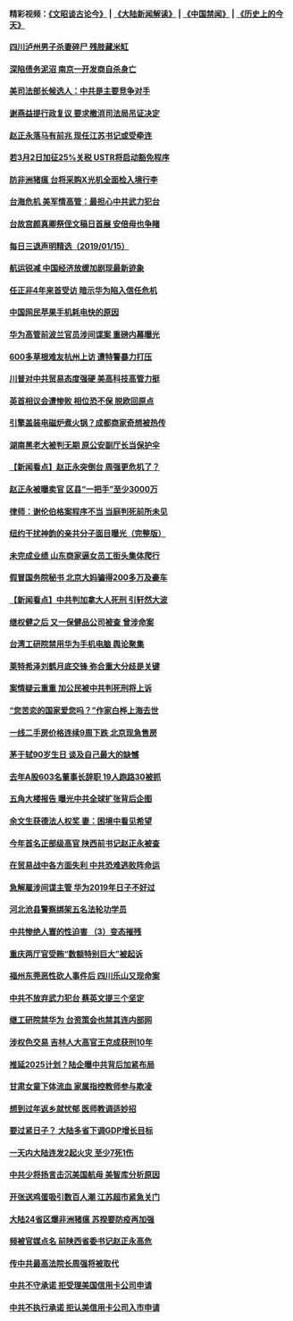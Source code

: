 #### 精彩视频：[《文昭谈古论今》](https://github.com/gfw-breaker/wenzhao/blob/master/README.md?t=01160630) | [《大陆新闻解读》](https://github.com/gfw-breaker/ntdtv-comedy/blob/master/README.md?t=01160630) | [《中国禁闻》](https://github.com/gfw-breaker/ntdtv-news/blob/master/README.md?t=01160630) | [《历史上的今天》](https://github.com/gfw-breaker/today-in-history/blob/master/README.md?t=01160630) 

#### [四川泸州男子杀妻碎尸 残肢藏米缸](../pages/nsc413/n10978439.md?t=01160630) 

#### [深陷债务泥沼 南京一开发商自杀身亡](../pages/nsc413/n10978517.md?t=01160630) 


#### [美司法部长候选人：中共是主要竞争对手](../pages/nsc413/n10978457.md?t=01160630) 

#### [谢燕益提行政复议 要求撤消司法局吊证决定](../pages/nsc413/n10978446.md?t=01160630) 

#### [赵正永落马有前兆 现任江苏书记或受牵连](../pages/nsc413/n10978408.md?t=01160630) 

#### [若3月2日加征25%关税 USTR将启动豁免程序](../pages/nsc413/n10978421.md?t=01160630) 

#### [防非洲猪瘟 台将采购X光机全面检入境行李](../pages/nsc413/n10978357.md?t=01160630) 

#### [台海危机 美军情高管：最担心中共武力犯台](../pages/nsc413/n10978241.md?t=01160630) 

#### [台故宫颜真卿祭侄文稿日首展 安倍母也争睹](../pages/nsc413/n10978253.md?t=01160630) 

#### [每日三退声明精选（2019/01/15）](../pages/nsc413/n10978381.md?t=01160630) 

#### [航运锐减 中国经济放缓加剧现最新迹象](../pages/nsc413/n10978088.md?t=01160630) 

#### [任正非4年来首受访 暗示华为陷入信任危机](../pages/nsc413/n10977688.md?t=01160630) 

#### [中国网民苹果手机耗电快的原因](../pages/nsc413/n10977534.md?t=01160630) 

#### [华为高管前波兰官员涉间谍案 重磅内幕曝光](../pages/nsc413/n10978092.md?t=01160630) 

#### [600多草根难友杭州上访 遭特警暴力打压](../pages/nsc413/n10977720.md?t=01160630) 

#### [川普对中共贸易态度强硬 美高科技高管力挺](../pages/nsc413/n10977844.md?t=01160630) 

#### [英首相议会遭惨败 相位恐不保 脱欧回原点](../pages/nsc413/n10977981.md?t=01160630) 

#### [引擎盖装电磁炉煮火锅？成都商家奇想被热传](../pages/nsc413/n10978046.md?t=01160630) 

#### [湖南黑老大被判无期 原公安副厅长当保护伞](../pages/nsc413/n10977930.md?t=01160630) 

#### [【新闻看点】赵正永突倒台 周强更危机了？](../pages/nsc413/n10977794.md?t=01160630) 

#### [赵正永被曝卖官 区县“一把手”至少3000万](../pages/nsc413/n10977816.md?t=01160630) 

#### [律师：谢伦伯格案程序不当 当庭判死前所未见](../pages/nsc413/n10977889.md?t=01160630) 

#### [纽约干扰神韵的亲共分子面目曝光（完整版）](../pages/nsc413/n10977993.md?t=01160630) 

#### [未完成业绩 山东商家逼女员工街头集体爬行](../pages/nsc413/n10977802.md?t=01160630) 

#### [假冒国务院秘书 北京大妈骗得200多万及豪车](../pages/nsc413/n10977474.md?t=01160630) 

#### [【新闻看点】中共判加拿大人死刑 引轩然大波](../pages/nsc413/n10977667.md?t=01160630) 

#### [继权健之后 又一保健品公司被查 曾涉命案](../pages/nsc413/n10977849.md?t=01160630) 

#### [台湾工研院禁用华为手机电脑 舆论聚集](../pages/nsc413/n10977350.md?t=01160630) 

#### [莱特希泽刘鹤月底交锋 弥合重大分歧是关键](../pages/nsc413/n10977740.md?t=01160630) 

#### [案情疑云重重 加公民被中共判死刑将上诉](../pages/nsc413/n10977650.md?t=01160630) 

#### [“您苦恋的国家爱您吗？”作家白桦上海去世](../pages/nsc413/n10977520.md?t=01160630) 

#### [一线二手房价格连续9周下跌 北京现急售房](../pages/nsc413/n10977758.md?t=01160630) 

#### [茅于轼90岁生日 谈及自己最大的缺憾](../pages/nsc413/n10977421.md?t=01160630) 

#### [去年A股603名董事长辞职 19人跑路30被抓](../pages/nsc413/n10977654.md?t=01160630) 

#### [五角大楼报告 曝光中共全球扩张背后企图](../pages/nsc413/n10977657.md?t=01160630) 

#### [余文生获德法人权奖 妻：困境中看见希望](../pages/nsc413/n10976147.md?t=01160630) 

#### [今年首名正部级高官 陕西前书记赵正永被查](../pages/nsc413/n10977431.md?t=01160630) 

#### [在贸易战中各方面失利 中共恐难逃败阵命运](../pages/nsc413/n10977366.md?t=01160630) 

#### [急解雇涉间谍主管 华为2019年日子不好过](../pages/nsc413/n10976038.md?t=01160630) 

#### [河北沧县警察绑架五名法轮功学员](../pages/nsc413/n10975512.md?t=01160630) 


#### [中共惨绝人寰的性迫害 （3）变态摧残](../pages/nsc413/n10920558.md?t=01160630) 

#### [重庆两厅官受贿“数额特别巨大”被起诉](../pages/nsc413/n10977082.md?t=01160630) 

#### [福州东莞恶性砍人事件后 四川乐山又现命案](../pages/nsc413/n10976821.md?t=01160630) 

#### [中共不放弃武力犯台 蔡英文提三个坚定](../pages/nsc413/n10976997.md?t=01160630) 

#### [继工研院禁华为 台资策会也禁其连内部网](../pages/nsc413/n10976937.md?t=01160630) 

#### [涉权色交易 吉林人大高官王克成获刑10年](../pages/nsc413/n10976904.md?t=01160630) 

#### [推延2025计划？陆企曝中共背后加紧布局](../pages/nsc413/n10976795.md?t=01160630) 

#### [甘肃女童下体流血 家属指控教师参与欺凌](../pages/nsc413/n10976372.md?t=01160630) 

#### [想到过年返乡就忧郁 医师教调适妙招](../pages/nsc413/n10976777.md?t=01160630) 

#### [要过紧日子？ 大陆多省下调GDP增长目标](../pages/nsc413/n10976256.md?t=01160630) 

#### [一天内大陆连发2起火灾 至少7死1伤](../pages/nsc413/n10976624.md?t=01160630) 

#### [中共少将扬言击沉美国航母 美智库分析原因](../pages/nsc413/n10976673.md?t=01160630) 

#### [开张送鸡蛋吸引数百人潮 江苏超市紧急关门](../pages/nsc413/n10976204.md?t=01160630) 

#### [大陆24省区爆非洲猪瘟 苏揆要防疫再加强](../pages/nsc413/n10976445.md?t=01160630) 

#### [频被官媒点名 前陕西省委书记赵正永高危](../pages/nsc413/n10976271.md?t=01160630) 

#### [传中共最高法院长周强将被取代](../pages/nsc413/n10976183.md?t=01160630) 

#### [中共不守承诺 拒受理美国信用卡公司申请](../pages/nsc413/n10975605.md?t=01160630) 

#### [中共不执行承诺 拒认美信用卡公司入市申请](../pages/nsc413/n10976156.md?t=01160630) 

